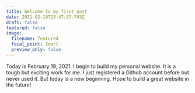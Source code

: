 ```yaml
---
title: Welcome to my first post
date: 2021-02-19T23:47:37.743Z
draft: false
featured: false
image:
  filename: featured
  focal_point: Smart
  preview_only: false
---
```

Today is February 19, 2021. I begin to build my personal website. It is a tough but exciting work for me. I just registered a Github account before but never used it. But today is a new beginning. Hope to build a great website in the future!